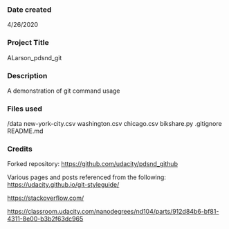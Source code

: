 ### Date created
4/26/2020

### Project Title
ALarson_pdsnd_git

### Description
A demonstration of git command usage

### Files used
/data
new-york-city.csv
washington.csv
chicago.csv
bikshare.py
.gitignore
README.md

### Credits
Forked repository: https://github.com/udacity/pdsnd_github

Various pages and posts referenced from the following:
https://udacity.github.io/git-styleguide/

https://stackoverflow.com/

https://classroom.udacity.com/nanodegrees/nd104/parts/912d84b6-bf81-4311-8e00-b3b2f63dc965

